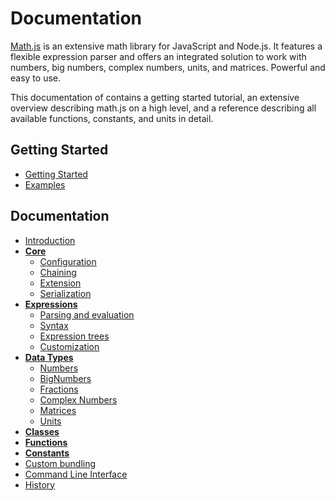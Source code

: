 # Documentation

[Math.js](http://mathjs.org) is an extensive math library for JavaScript and Node.js.
It features a flexible expression parser and offers an integrated solution
to work with numbers, big numbers, complex numbers, units, and matrices.
Powerful and easy to use.

This documentation of contains a getting started tutorial,
an extensive overview describing math.js on a high level, and a reference 
describing all available functions, constants, and units in detail.

## Getting Started

- [Getting Started](getting_started.md)
- [Examples](http://mathjs.org/examples/index.html)

## Documentation

- [Introduction](introduction.md)
- **[Core](core.md)**
  - [Configuration](configuration.md)
  - [Chaining](chaining.md)
  - [Extension](extension.md)
  - [Serialization](serialization.md)
- **[Expressions](expressions/index.md)**
  - [Parsing and evaluation](expressions/parsing.md)
  - [Syntax](expressions/syntax.md)
  - [Expression trees](expressions/expression_trees.md)
  - [Customization](expressions/customization.md)
- **[Data Types](datatypes/index.md)**
  - [Numbers](datatypes/numbers.md)
  - [BigNumbers](datatypes/bignumbers.md)
  - [Fractions](datatypes/fractions.md)
  - [Complex Numbers](datatypes/complex_numbers.md)
  - [Matrices](datatypes/matrices.md)
  - [Units](datatypes/units.md)
- **[Classes](reference/classes.md)**
- **[Functions](reference/functions.md)**
- **[Constants](reference/constants.md)**
- [Custom bundling](custom_bundling.md)
- [Command Line Interface](command_line_interface.md)
- [History](../HISTORY.md)
